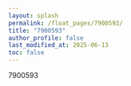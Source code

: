 ```yaml
---
layout: splash
permalink: /float_pages/7900593/
title: "7900593"
author_profile: false
last_modified_at: 2025-06-13
toc: false
---
```

 
7900593
